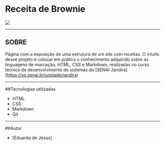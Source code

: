 # Receita de Brownie

![](./screetshot/Captura%20de%20Tela%202024-10-09%20às%2016.02.53.png)

___

## SOBRE

Página com a exposição de uma estrutura de um site com receitas. O intuito desse projeto é colocar em prática o conhecimento adquirido sobre as linguagens de marcação, HTML, CSS e Markdown, realizadas no curso técnico de desenvolvimento de sistemas do [SENAI Jandira] (https://sp.senai.br/unidade/jandira)

___

##Tecnologias utilizadas 

- HTML
- CSS
- Markdown
- Git

___

##Autor

- [Eduarda de Jesus]

